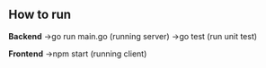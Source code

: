 ## **How to run**

**Backend**
->go run main.go (running server)
->go test (run unit test)

**Frontend**
->npm start (running client)
